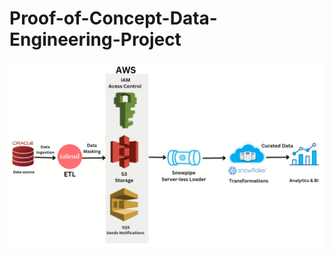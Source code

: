 # Proof-of-Concept-Data-Engineering-Project

![Project Architecture.png](https://github.com/hrushikeshrageer/Proof-of-Concept-Data-Engineering-Project/blob/main/Project%20Architecture.png)

